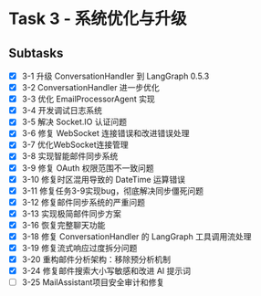 # Task 3 - 系统优化与升级

## Subtasks
- [x] 3-1 升级 ConversationHandler 到 LangGraph 0.5.3
- [x] 3-2 ConversationHandler 进一步优化
- [x] 3-3 优化 EmailProcessorAgent 实现
- [x] 3-4 开发调试日志系统
- [x] 3-5 解决 Socket.IO 认证问题
- [x] 3-6 修复 WebSocket 连接错误和改进错误处理
- [x] 3-7 优化WebSocket连接管理
- [x] 3-8 实现智能邮件同步系统
- [x] 3-9 修复 OAuth 权限范围不一致问题
- [x] 3-10 修复时区混用导致的 DateTime 运算错误
- [x] 3-11 修复任务3-9实现bug，彻底解决同步僵死问题
- [x] 3-12 修复邮件同步系统的严重问题
- [x] 3-13 实现极简邮件同步方案
- [x] 3-16 恢复完整聊天功能
- [x] 3-18 修复 ConversationHandler 的 LangGraph 工具调用流处理
- [x] 3-19 修复流式响应过度拆分问题
- [x] 3-20 重构邮件分析架构：移除预分析机制
- [x] 3-24 修复邮件搜索大小写敏感和改进 AI 提示词
- [ ] 3-25 MailAssistant项目安全审计和修复
